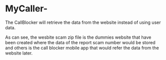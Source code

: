 # MyCaller-
The CallBlocker will retrieve the data from the website instead of using user data. 

As can see, the wesbite scam zip file is the dummies website that have been created where the data of the report scam number would be stored
and others is the call blocker mobile app that would refer the data from the website later. 
